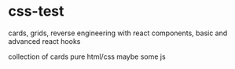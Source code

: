 # css-test

cards, grids, reverse engineering with react components, basic and advanced react hooks




collection of cards pure html/css
maybe some js
 
